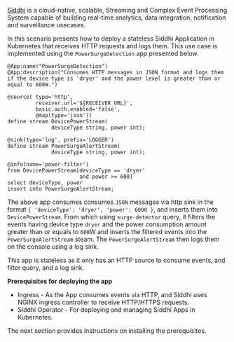 [Siddhi](http://siddhi.io) is a cloud-native, scalable, Streaming and Complex Event Processing System capable of building real-time analytics, data integration, notification and surveillance usecases.

In this scenario presents how to deploy a stateless Siddhi Application in Kubernetes that receives HTTP requests and logs them. This use case is implemented using the `PowerSurgeDetection` app presented below.

```programming
@App:name("PowerSurgeDetection")
@App:description("Consumes HTTP messages in JSON format and logs them if the device type is 'dryer' and the power level is greater than or equal to 600W.")

@source( type='http', 
         receiver.url='${RECEIVER_URL}',
         basic.auth.enabled='false', 
         @map(type='json'))
define stream DevicePowerStream(
              deviceType string, power int);

@sink(type='log', prefix='LOGGER')  
define stream PowerSurgeAlertStream(
              deviceType string, power int);

@info(name='power-filter')  
from DevicePowerStream[deviceType == 'dryer' 
                       and power >= 600] 
select deviceType, power  
insert into PowerSurgeAlertStream;
```

The above app consumes consumes `JSON` messages via http sink in the format `{ 'deviceType': 'dryer', 'power': 6000 }`, and inserts them into `DevicePowerStream`. From which using `surge-detector` query, it filters the events having device type `dryer` and the power consumption amount greater than or equals to `600`W and inserts the filtered events into the `PowerSurgeAlertStream` steam. The `PowerSurgeAlertStream` then logs them on the console using a log sink.

This app is stateless as it only has an HTTP source to consume events, and filter query, and a log sink.

**Prerequisites for deploying the app**

- Ingress - As the App consumes events via HTTP, and Siddhi uses NGINX ingress controller to receive HTTP/HTTPS requests.
- Siddhi Operator - For deploying and managing Siddhi Apps in Kubernetes.

The next section provides instructions on installing the prerequisites.
